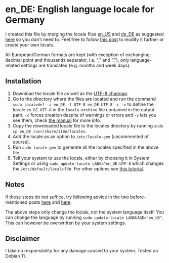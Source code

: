# en_DE: English language locale for Germany

I created this file by merging the locale files [en_US](https://sourceware.org/git/?p=glibc.git;a=blob;f=localedata/locales/en_US) and [de_DE](https://sourceware.org/git/?p=glibc.git;a=blob;f=localedata/locales/de_DE) as suggested [here](https://unix.stackexchange.com/a/209887) so you don't need to. Feel free to follow [this post](https://askubuntu.com/a/162714) to modify it further or create your own locale.

All European/German formats are kept (with exception of exchanging decimal point and thousands separator, i.e. "," and "."), only language-related settings are translated (e.g. months and week days).

## Installation
1. Download the locale file as well as the [UTF-8 charmap](https://sourceware.org/git/?p=glibc.git;a=blob;f=localedata/charmaps/UTF-8).
2. Go to the directory where the files are located and run the command `sudo localedef -i en_DE -f UTF-8 en_DE.UTF-8 -c -v` to define the locale `en_DE.UTF-8` in the `locale-archive` file contained in the output path. `-c` forces creation despite of warnings or errors and `-v` lets you see them, check [the manual](https://manpages.debian.org/testing/manpages/localedef.1.en.html) for more info.
3. Copy the downloaded locale file to the locales directory by running `sudo cp en_DE /usr/share/i18n/locales`.
4. Add the locale as an option to `/etc/locale.gen` (uncommented of course).
5. Run `sudo locale-gen` to generate all the locales specified in the above file.
6. Tell your system to use the locale, either by choosing it in System Settings or using `sudo update-locale LANG="en_DE.UTF-8` which changes the `/etc/default/locale` file. For other options see [this tutorial](https://www.tecmint.com/set-system-locales-in-linux/).

## Notes
If these steps do not suffice, try following advice in the two before-mentioned posts [here](https://unix.stackexchange.com/a/209887) and [here](https://askubuntu.com/a/162714).

The above steps only change the locale, not the system language itself. You can change the language by running `sudo update-locale LANGUAGE="en_US"`. This can however be overwritten by your system settings.

## Disclaimer
I take no responsibility for any damage caused to your system. Tested on Debian 11.
